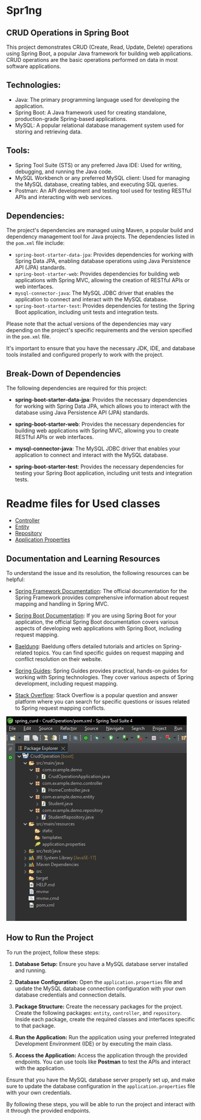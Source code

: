 # Spr1ng

## CRUD Operations in Spring Boot

This project demonstrates CRUD (Create, Read, Update, Delete) operations using Spring Boot, a popular Java framework for building web applications. CRUD operations are the basic operations performed on data in most software applications.


## Technologies:
- Java: The primary programming language used for developing the application.
- Spring Boot: A Java framework used for creating standalone, production-grade Spring-based applications.
- MySQL: A popular relational database management system used for storing and retrieving data.

  
## Tools:
- Spring Tool Suite (STS) or any preferred Java IDE: Used for writing, debugging, and running the Java code.
- MySQL Workbench or any preferred MySQL client: Used for managing the MySQL database, creating tables, and executing SQL queries.
- Postman: An API development and testing tool used for testing RESTful APIs and interacting with web services.


## Dependencies:
The project's dependencies are managed using Maven, a popular build and dependency management tool for Java projects. The dependencies listed in the `pom.xml` file include:

- `spring-boot-starter-data-jpa`: Provides dependencies for working with Spring Data JPA, enabling database operations using Java Persistence API (JPA) standards.
- `spring-boot-starter-web`: Provides dependencies for building web applications with Spring MVC, allowing the creation of RESTful APIs or web interfaces.
- `mysql-connector-java`: The MySQL JDBC driver that enables the application to connect and interact with the MySQL database.
- `spring-boot-starter-test`: Provides dependencies for testing the Spring Boot application, including unit tests and integration tests.

Please note that the actual versions of the dependencies may vary depending on the project's specific requirements and the version specified in the `pom.xml` file.

It's important to ensure that you have the necessary JDK, IDE, and database tools installed and configured properly to work with the project.



## Break-Down of Dependencies

The following dependencies are required for this project:

- **spring-boot-starter-data-jpa**: Provides the necessary dependencies for working with Spring Data JPA, which allows you to interact with the database using Java Persistence API (JPA) standards.

- **spring-boot-starter-web**: Provides the necessary dependencies for building web applications with Spring MVC, allowing you to create RESTful APIs or web interfaces.

- **mysql-connector-java**: The MySQL JDBC driver that enables your application to connect and interact with the MySQL database.

- **spring-boot-starter-test**: Provides the necessary dependencies for testing your Spring Boot application, including unit tests and integration tests.


# Readme files for Used classes 
 
  - [Controller](https://github.com/Harshak-1744/Spr1ng/blob/main/CrudOperation/src/main/java/com/example/demo/controller/Controller.md)
  - [Entity](https://github.com/Harshak-1744/Spr1ng/blob/main/CrudOperation/src/main/java/com/example/demo/entity/Entity_Readme.md)
  - [Repository](https://github.com/Harshak-1744/Spr1ng/blob/main/CrudOperation/src/main/java/com/example/demo/repository/Repository.md)
  - [Application Properties](https://github.com/Harshak-1744/Spr1ng/blob/main/CrudOperation/src/main/resources/properties.md)

## Documentation and Learning Resources

To understand the issue and its resolution, the following resources can be helpful:

- [Spring Framework Documentation](https://spring.io/): The official documentation for the Spring Framework provides comprehensive information about request mapping and handling in Spring MVC.

- [Spring Boot Documentation](https://spring.io/projects/spring-boot): If you are using Spring Boot for your application, the official Spring Boot documentation covers various aspects of developing web applications with Spring Boot, including request mapping.

- [Baeldung](https://www.baeldung.com/): Baeldung offers detailed tutorials and articles on Spring-related topics. You can find specific guides on request mapping and conflict resolution on their website.

- [Spring Guides](https://spring.io/guides): Spring Guides provides practical, hands-on guides for working with Spring technologies. They cover various aspects of Spring development, including request mapping.

- [Stack Overflow](https://stackoverflow.com/): Stack Overflow is a popular question and answer platform where you can search for specific questions or issues related to Spring request mapping conflicts.



![Project_Work_Flow](project-flow.jpg)


## How to Run the Project

To run the project, follow these steps:

1. **Database Setup:** Ensure you have a MySQL database server installed and running.

2. **Database Configuration:** Open the `application.properties` file and update the MySQL database connection configuration with your own database credentials and connection details.

3. **Package Structure:** Create the necessary packages for the project. Create the following packages: `entity`, `controller`, and `repository`. Inside each package, create the required classes and interfaces specific to that package.

4. **Run the Application:** Run the application using your preferred Integrated Development Environment (IDE) or by executing the main class.

5. **Access the Application:** Access the application through the provided endpoints. You can use tools like **Postman**  to test the APIs and interact with the application.

Ensure that you have the MySQL database server properly set up, and make sure to update the database configuration in the `application.properties` file with your own credentials.

By following these steps, you will be able to run the project and interact with it through the provided endpoints.



